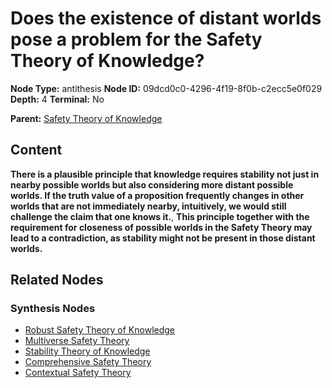 # Does the existence of distant worlds pose a problem for the Safety Theory of Knowledge?

**Node Type:** antithesis
**Node ID:** 09dcd0c0-4296-4f19-8f0b-c2ecc5e0f029
**Depth:** 4
**Terminal:** No

**Parent:** [Safety Theory of Knowledge](safety-theory-of-knowledge-synthesis-41b802e9-2c4c-4559-b3dd-29f10449b06f.md)

## Content

**There is a plausible principle that knowledge requires stability not just in nearby possible worlds but also considering more distant possible worlds. If the truth value of a proposition frequently changes in other worlds that are not immediately nearby, intuitively, we would still challenge the claim that one knows it.**, **This principle together with the requirement for closeness of possible worlds in the Safety Theory may lead to a contradiction, as stability might not be present in those distant worlds.**

## Related Nodes

### Synthesis Nodes

- [Robust Safety Theory of Knowledge](robust-safety-theory-of-knowledge-synthesis-746e80dd-302b-49d6-8afa-c806a346b6a6.md)
- [Multiverse Safety Theory](multiverse-safety-theory-synthesis-8d30d79c-606c-41d3-9f16-0934fa8938a3.md)
- [Stability Theory of Knowledge](stability-theory-of-knowledge-synthesis-3eaaf4a5-d9ad-442a-a041-0157366175ea.md)
- [Comprehensive Safety Theory](comprehensive-safety-theory-synthesis-e9af8654-4869-436e-8901-aa30be1d6f57.md)
- [Contextual Safety Theory](contextual-safety-theory-synthesis-c6c44689-0788-46b5-9f01-f3d8830d4909.md)
